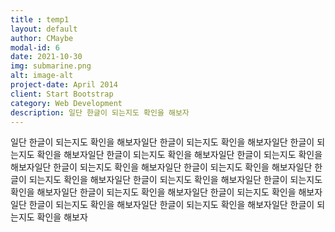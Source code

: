 ```yaml
---
title : temp1
layout: default
author: CMaybe
modal-id: 6
date: 2021-10-30
img: submarine.png
alt: image-alt
project-date: April 2014
client: Start Bootstrap
category: Web Development
description: 일단 한글이 되는지도 확인을 해보자
---
```

일단 한글이 되는지도 확인을 해보자일단 한글이 되는지도 확인을 해보자일단 한글이 되는지도 확인을 해보자일단 한글이 되는지도 확인을 해보자일단 한글이 되는지도 확인을 해보자일단 한글이 되는지도 확인을 해보자일단 한글이 되는지도 확인을 해보자일단 한글이 되는지도 확인을 해보자일단 한글이 되는지도 확인을 해보자일단 한글이 되는지도 확인을 해보자일단 한글이 되는지도 확인을 해보자일단 한글이 되는지도 확인을 해보자일단 한글이 되는지도 확인을 해보자일단 한글이 되는지도 확인을 해보자일단 한글이 되는지도 확인을 해보자
